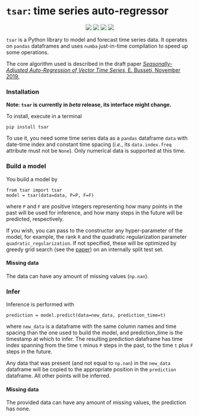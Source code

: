 # `tsar`: time series auto-regressor
<p align="center">
    <a href="https://pypi.org/project/tsar/" alt="tsar on PyPI">
        <img src="https://img.shields.io/pypi/v/tsar.svg" /></a>
    <a href="https://travis-ci.org/enzobusseti/tsar" alt="tsar on TravisCI">
        <img src="https://travis-ci.org/enzobusseti/tsar.svg?branch=master" /></a>
    <a href="https://tsar.readthedocs.io/" alt="tsar's documentation on Read the Docs">
        <img src="https://readthedocs.org/projects/tsar/badge/?version=latest" /></a>
    <a href="https://github.com/enzobusseti/tsar/blob/master/LICENSE" alt="GPLv3 License badge">
        <img src="https://img.shields.io/badge/License-GPLv3-green.svg" /></a>  
</p>

`tsar` is a Python library to model and forecast time series data. It operates on `pandas` dataframes and uses `numba` just-in-time compilation
to speed up some operations.

The core algorithm used is described in the draft paper [*Seasonally-Adjusted Auto-Regression of Vector Time Series*, E. Busseti, November 2019.](https://arxiv.org/abs/1911.01010)


### Installation

**Note: `tsar` is currently in *beta* release, its interface might change.**

To install, execute in a terminal

```
pip install tsar
```

To use it, you need some time series data as
a `pandas` dataframe `data` with date-time index and constant time spacing 
(*i.e.*, its `data.index.freq` attribute must not be `None`).
Only numerical data is supported at this time.

### Build a model
You build a model by 
```
from tsar import tsar
model = tsar(data=data, P=P, F=F)
```
where `P` and `F` are positive integers representing 
how many points in the past will be used for inference, 
and how many steps in the future will be predicted, respectively.

If you wish, you can pass to the constructor any hyper-parameter of the model, for example,
the rank `R` and the quadratic regularization parameter `quadratic_regularization`. 
If not specified, these will be optimized by greedy grid search (see the [paper](https://arxiv.org/abs/1911.01010))
on an internally split test set.

#### Missing data
The data can have any amount of missing values (`np.nan`).

### Infer
Inference is performed with
```
prediction = model.predict(data=new_data, prediction_time=t)
```
where `new_data` is a dataframe with the same column names and time spacing than the one
used to build the model, and prediction_time is the timestamp at which to infer.
The resulting prediction dataframe has time index spanning
from the time `t` minus `P` steps in the past, to the time `t` plus `F` steps in the future.

Any data that was present (and not equal to `np.nan`) in the `new_data` dataframe will be copied to the
appropriate position in the `prediction` dataframe. All other points will be inferred.

#### Missing data
The provided data can have any amount of missing values, the prediction has none.




